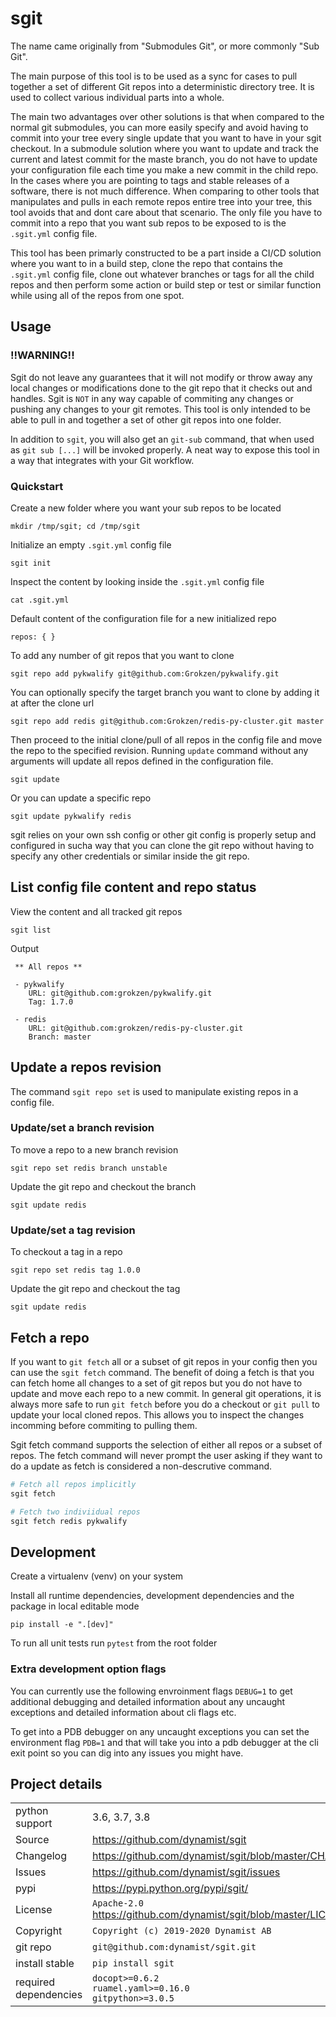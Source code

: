 # sgit

The name came originally from "Submodules Git", or more commonly "Sub Git".

The main purpose of this tool is to be used as a sync for cases to pull together a set of different Git repos into a deterministic directory tree. It is used to collect various individual parts into a whole.

The main two advantages over other solutions is that when compared to the normal git submodules, you can more easily specify and avoid having to commit into your tree every single update that you want to have in your sgit checkout. In a submodule solution where you want to update and track the current and latest commit for the maste branch, you do not have to update your configuration file each time you make a new commit in the child repo. In the cases where you are pointing to tags and stable releases of a software, there is not much difference. When comparing to other tools that manipulates and pulls in each remote repos entire tree into your tree, this tool avoids that and dont care about that scenario. The only file you have to commit into a repo that you want sub repos to be exposed to is the `.sgit.yml` config file.

This tool has been primarly constructed to be a part inside a CI/CD solution where you want to in a build step, clone the repo that contains the `.sgit.yml` config file, clone out whatever branches or tags for all the child repos and then perform some action or build step or test or similar function while using all of the repos from one spot.


## Usage

### !!WARNING!!

Sgit do not leave any guarantees that it will not modify or throw away any local changes or modifications done to the git repo that it checks out and handles. Sgit is `NOT` in any way capable of commiting any changes or pushing any changes to your git remotes. This tool is only intended to be able to pull in and together a set of other git repos into one folder.

In addition to `sgit`, you will also get an `git-sub` command, that when used as `git sub [...]` will be invoked properly. A neat way to expose this tool in a way that integrates with your Git workflow.

### Quickstart

Create a new folder where you want your sub repos to be located

```
mkdir /tmp/sgit; cd /tmp/sgit
```

Initialize an empty `.sgit.yml` config file

```
sgit init
```

Inspect the content by looking inside the `.sgit.yml` config file

```
cat .sgit.yml
```

Default content of the configuration file for a new initialized repo

```
repos: { }
```

To add any number of git repos that you want to clone

```
sgit repo add pykwalify git@github.com:Grokzen/pykwalify.git
```

You can optionally specify the target branch you want to clone by adding it at after the clone url

```
sgit repo add redis git@github.com:Grokzen/redis-py-cluster.git master
```

Then proceed to the initial clone/pull of all repos in the config file and move the repo to the specified revision. Running `update` command without any arguments will update all repos defined in the configuration file.

```
sgit update
```

Or you can update a specific repo

```
sgit update pykwalify redis
```

sgit relies on your own ssh config or other git config is properly setup and configured in sucha way that you can clone the git repo without having to specify any other credentials or similar inside the git repo.


## List config file content and repo status

View the content and all tracked git repos

```
sgit list
```

Output

```
 ** All repos **

 - pykwalify
    URL: git@github.com:grokzen/pykwalify.git
    Tag: 1.7.0

 - redis
    URL: git@github.com:grokzen/redis-py-cluster.git
    Branch: master
```


## Update a repos revision

The command `sgit repo set` is used to manipulate existing repos in a config file.


### Update/set a branch revision

To move a repo to a new branch revision

```
sgit repo set redis branch unstable
```

Update the git repo and checkout the branch

```
sgit update redis
```

### Update/set a tag revision

To checkout a tag in a repo

```
sgit repo set redis tag 1.0.0
```

Update the git repo and checkout the tag

```
sgit update redis
```


## Fetch a repo

If you want to `git fetch` all or a subset of git repos in your config then you can use the `sgit fetch` command. The benefit of doing a fetch is that you can fetch home all changes to a set of git repos but you do not have to update and move each repo to a new commit. In general git operations, it is always more safe to run `git fetch` before you do a checkout or `git pull` to update your local cloned repos. This allows you to inspect the changes incomming before commiting to pulling them.

Sgit fetch command supports the selection of either all repos or a subset of repos. The fetch command will never prompt the user asking if they want to do a update as fetch is considered a non-descrutive command.

```bash
# Fetch all repos implicitly
sgit fetch

# Fetch two indiviidual repos
sgit fetch redis pykwalify
```


## Development

Create a virtualenv (venv) on your system

Install all runtime dependencies, development dependencies and the package in local editable mode

```
pip install -e ".[dev]"
```

To run all unit tests run `pytest` from the root folder


### Extra development option flags

You can currently use the following envroinment flags `DEBUG=1` to get additional debugging and detailed information about any uncaught exceptions and detailed information about cli flags etc.

To get into a PDB debugger on any uncaught exceptions you can set the environment flag `PDB=1` and that will take you into a pdb debugger at the cli exit point so you can dig into any issues you might have.



## Project details

|   |   |
|---|---|
| python support         | 3.6, 3.7, 3.8 |
| Source                 | https://github.com/dynamist/sgit |
| Changelog              | https://github.com/dynamist/sgit/blob/master/CHANGELOG.md |
| Issues                 | https://github.com/dynamist/sgit/issues |
| pypi                   | https://pypi.python.org/pypi/sgit/ |
| License                | `Apache-2.0` https://github.com/dynamist/sgit/blob/master/LICENSE |
| Copyright              | `Copyright (c) 2019-2020 Dynamist AB` |
| git repo               | `git@github.com:dynamist/sgit.git` |
| install stable         | `pip install sgit` |
| required dependencies  | `docopt>=0.6.2`<br> `ruamel.yaml>=0.16.0`<br> `gitpython>=3.0.5` |
